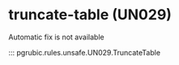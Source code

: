 # truncate-table (UN029)

Automatic fix is not available

::: pgrubic.rules.unsafe.UN029.TruncateTable
